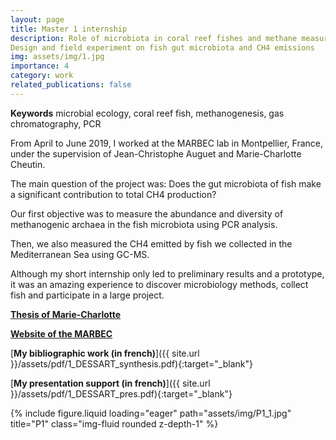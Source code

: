 ```yaml
---
layout: page
title: Master 1 internship
description: Role of microbiota in coral reef fishes and methane measurement in aquatic environment
Design and field experiment on fish gut microbiota and CH4 emissions
img: assets/img/1.jpg
importance: 4
category: work
related_publications: false
---
```


**Keywords** microbial ecology, coral reef fish, methanogenesis, gas chromatography, PCR

From April to June 2019, I worked at the MARBEC lab in Montpellier, France, under the supervision of Jean-Christophe Auguet and Marie-Charlotte Cheutin.

The main question of the project was: Does the gut microbiota of fish make a significant contribution to total CH4 production?

Our first objective was to measure the abundance and diversity of methanogenic archaea in the fish microbiota using PCR analysis.

Then, we also measured the CH4 emitted by fish we collected in the Mediterranean Sea using GC-MS.

Although my short internship only led to preliminary results and a prototype, it was an amazing experience to discover microbiology methods, collect fish and participate in a large project.

[**Thesis of Marie-Charlotte**](https://theses.hal.science/tel-03608249)

[**Website of the MARBEC**](https://umr-marbec.fr/)

<span>[**My bibliographic work (in french)**]({{ site.url }}/assets/pdf/1_DESSART_synthesis.pdf){:target="\_blank"}</span>

<span>[**My presentation support (in french)**]({{ site.url }}/assets/pdf/1_DESSART_pres.pdf){:target="\_blank"}</span>

<div class="row">
    <div class="col-sm mt-3 mt-md-0">
        {% include figure.liquid loading="eager" path="assets/img/P1_1.jpg" title="P1" class="img-fluid rounded z-depth-1" %}
    </div>
</div>
